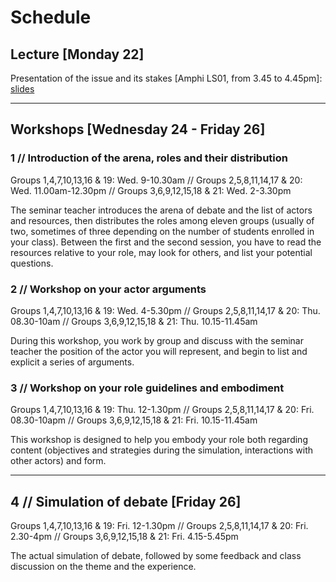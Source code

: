 # Schedule

## Lecture [Monday 22]

Presentation of the issue and its stakes [Amphi LS01, from 3.45 to 4.45pm]: [slides](/media/lecture.pdf)

***

## Workshops [Wednesday 24 - Friday 26]

### 1 // Introduction of the arena, roles and their distribution
Groups 1,4,7,10,13,16 & 19: Wed. 9-10.30am // Groups 2,5,8,11,14,17 & 20: Wed. 11.00am-12.30pm // Groups 3,6,9,12,15,18 & 21: Wed. 2-3.30pm

The seminar teacher introduces the arena of debate and the list of actors and resources, then distributes the roles among eleven groups (usually of two, sometimes of three depending on the number of students enrolled in your class). Between the first and the second session, you have to read the resources relative to your role, may look for others, and list your potential questions.

### 2 // Workshop on your actor arguments
Groups 1,4,7,10,13,16 & 19: Wed. 4-5.30pm // Groups 2,5,8,11,14,17 & 20: Thu. 08.30-10am // Groups 3,6,9,12,15,18 & 21: Thu. 10.15-11.45am

During this workshop, you work by group and discuss with the seminar teacher the position of the actor you will represent, and begin to list and explicit a series of arguments.

### 3 // Workshop on your role guidelines and embodiment
Groups 1,4,7,10,13,16 & 19: Thu. 12-1.30pm // Groups 2,5,8,11,14,17 & 20: Fri. 08.30-10apm // Groups 3,6,9,12,15,18 & 21: Fri. 10.15-11.45am

This workshop is designed to help you embody your role both regarding content (objectives and strategies during the simulation, interactions with other actors) and form.

***

## 4 // Simulation of debate [Friday 26]
Groups 1,4,7,10,13,16 & 19: Fri. 12-1.30pm // Groups 2,5,8,11,14,17 & 20: Fri. 2.30-4pm // Groups 3,6,9,12,15,18 & 21: Fri. 4.15-5.45pm

The actual simulation of debate, followed by some feedback and class discussion on the theme and the experience.

